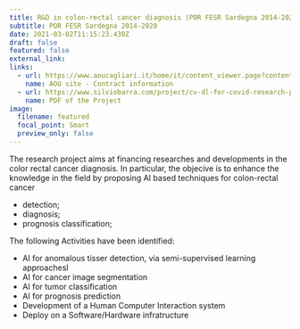 ```yaml
---
title: R&D in colon-rectal cancer diagnosis (POR FESR Sardegna 2014-2020)
subtitle: POR FESR Sardegna 2014-2020
date: 2021-03-02T11:15:23.430Z
draft: false
featured: false
external_link: 
links:
  - url: https://www.aoucagliari.it/home/it/content_viewer.page?contentId=BND89869
    name: AOU site - Contract information
  - url: https://www.silviobarra.com/project/cv-dl-for-covid-research-project/CVDLforCOVID_eng.pdf
    name: PDF of the Project
image:
  filename: featured
  focal_point: Smart
  preview_only: false
---
```

The research project aims at financing researches and developments in the color rectal cancer diagnosis.
In particular, the objecive is to enhance the knowledge in the field by proposing AI based techniques for colon-rectal cancer

* detection;
* diagnosis;
* prognosis classification;

The following Activities have been identified:

* AI for anomalous tisser detection, via semi-supervised learning approachesI 
* AI for cancer image segmentation
* AI for tumor classification
* AI for prognosis prediction
* Development of a Human Computer Interaction system
* Deploy on a Software/Hardware infratructure
